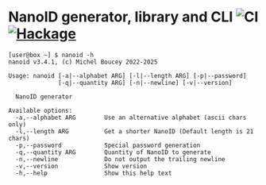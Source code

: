 # NanoID generator, library and CLI ![CI](https://github.com/MichelBoucey/NanoID/actions/workflows/haskell-ci.yml/badge.svg) [![Hackage](https://img.shields.io/hackage/v/NanoID.svg)](https://hackage.haskell.org/package/NanoID)

```
[user@box ~] $ nanoid -h
nanoid v3.4.1, (c) Michel Boucey 2022-2025

Usage: nanoid [-a|--alphabet ARG] [-l|--length ARG] [-p|--password] 
              [-q|--quantity ARG] [-n|--newline] [-v|--version]

  NanoID generator

Available options:
  -a,--alphabet ARG        Use an alternative alphabet (ascii chars only)
  -l,--length ARG          Get a shorter NanoID (Default length is 21 chars)
  -p,--password            Special password generation
  -q,--quantity ARG        Quantity of NanoID to generate
  -n,--newline             Do not output the trailing newline
  -v,--version             Show version
  -h,--help                Show this help text
```

